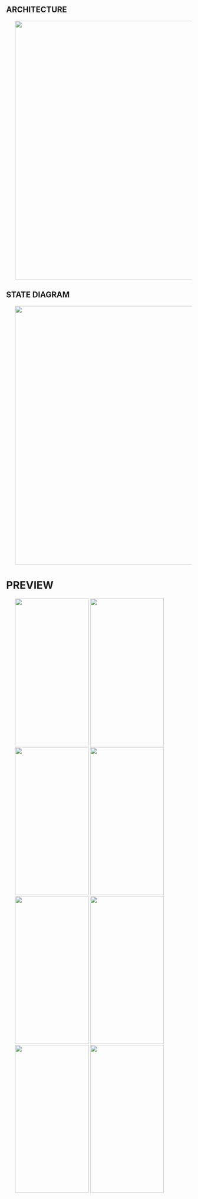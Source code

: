 ## ARCHITECTURE
<ul>
  <img src="https://user-images.githubusercontent.com/37612490/222065014-8b670382-c53c-423a-9694-0bc369fa3f36.png" width=700 heigth=500>
</ul>

## STATE DIAGRAM
<ul>
  <img src="https://user-images.githubusercontent.com/37612490/222065626-73faefda-5677-4a6d-ae3a-7497bb222e0d.png" width=700 heigth=500>
</ul>

# PREVIEW
<ul>
  <img src="https://user-images.githubusercontent.com/37612490/222066814-e2af46cb-2703-4e9a-98e2-5a6304b73041.png" width=200 height=400>
  <img src="https://user-images.githubusercontent.com/37612490/222066976-2d224749-3109-451e-9a3f-c636c60caef7.png" width=200 height=400>
  <img src="https://user-images.githubusercontent.com/37612490/222067169-79c9c800-c55e-487a-8abd-2332c5115b8c.jpg" width=200 height=400>
  <img src="https://user-images.githubusercontent.com/37612490/222067334-79bb308e-4483-4b4e-ad6c-b1559dc0766a.png" width=200 height=400>
  <img src="https://user-images.githubusercontent.com/37612490/222067509-f322ecb9-5cc4-4a9d-a4b4-a4248ddd4ebd.jpg" width=200 height=400>
  <img src="https://user-images.githubusercontent.com/37612490/222068193-38692748-0e88-44ee-a737-100601066b35.jpg" width=200 height=400>
  <img src="https://user-images.githubusercontent.com/37612490/222067602-6a812afd-1005-45a0-befd-ad282477976f.png" width=200 height=400>
  <img src="https://user-images.githubusercontent.com/37612490/222067825-004d0ef7-550b-419b-b6f4-38c5c2145266.png" width=200 height=400>
</ul>
